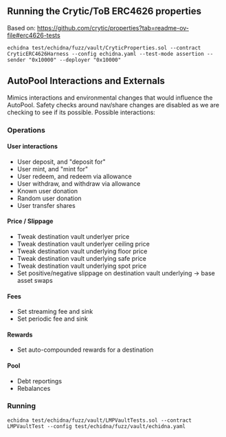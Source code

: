 ## Running the Crytic/ToB ERC4626 properties

Based on: https://github.com/crytic/properties?tab=readme-ov-file#erc4626-tests

```
echidna test/echidna/fuzz/vault/CryticProperties.sol --contract CryticERC4626Harness --config echidna.yaml --test-mode assertion --sender "0x10000" --deployer "0x10000"
```

## AutoPool Interactions and Externals

Mimics interactions and environmental changes that would influence the AutoPool. Safety checks around nav/share changes are disabled as we are checking to see if its possible. Possible interactions:

### Operations

#### User interactions

-   User deposit, and "deposit for"
-   User mint, and "mint for"
-   User redeem, and redeem via allowance
-   User withdraw, and withdraw via allowance
-   Known user donation
-   Random user donation
-   User transfer shares

#### Price / Slippage

-   Tweak destination vault underlyer price
-   Tweak destination vault underlyer ceiling price
-   Tweak destination vault underlying floor price
-   Tweak destination vault underlying safe price
-   Tweak destination vault underlying spot price
-   Set positive/negative slippage on destination vault underlying -> base asset swaps

#### Fees

-   Set streaming fee and sink
-   Set periodic fee and sink

#### Rewards

-   Set auto-compounded rewards for a destination

#### Pool

-   Debt reportings
-   Rebalances

### Running

```
echidna test/echidna/fuzz/vault/LMPVaultTests.sol --contract LMPVaultTest --config test/echidna/fuzz/vault/echidna.yaml
```

